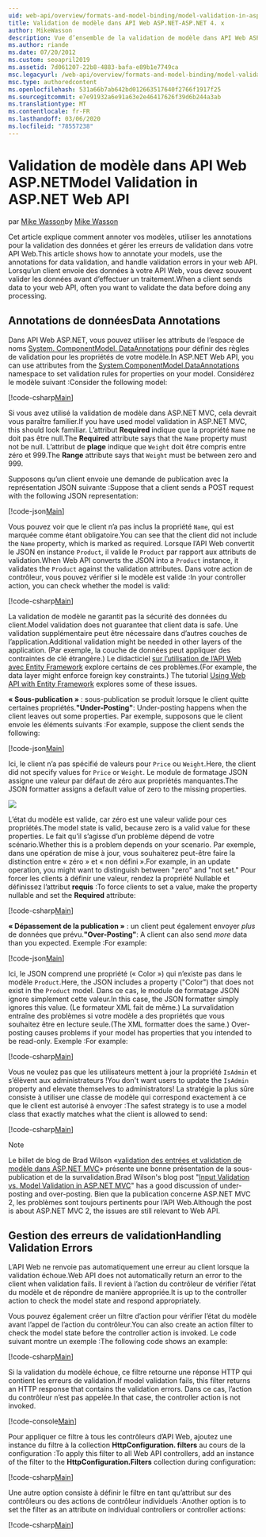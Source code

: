 ```yaml
---
uid: web-api/overview/formats-and-model-binding/model-validation-in-aspnet-web-api
title: Validation de modèle dans API Web ASP.NET-ASP.NET 4. x
author: MikeWasson
description: Vue d’ensemble de la validation de modèle dans API Web ASP.NET pour ASP.NET 4. x.
ms.author: riande
ms.date: 07/20/2012
ms.custom: seoapril2019
ms.assetid: 7d061207-22b8-4883-bafa-e89b1e7749ca
msc.legacyurl: /web-api/overview/formats-and-model-binding/model-validation-in-aspnet-web-api
msc.type: authoredcontent
ms.openlocfilehash: 531a66b7ab642bd012663517640f2766f1917f25
ms.sourcegitcommit: e7e91932a6e91a63e2e46417626f39d6b244a3ab
ms.translationtype: MT
ms.contentlocale: fr-FR
ms.lasthandoff: 03/06/2020
ms.locfileid: "78557238"
---
```

# <a name="model-validation-in-aspnet-web-api"></a><span data-ttu-id="32de2-103">Validation de modèle dans API Web ASP.NET</span><span class="sxs-lookup"><span data-stu-id="32de2-103">Model Validation in ASP.NET Web API</span></span>

<span data-ttu-id="32de2-104">par [Mike Wasson](https://github.com/MikeWasson)</span><span class="sxs-lookup"><span data-stu-id="32de2-104">by [Mike Wasson](https://github.com/MikeWasson)</span></span>

<span data-ttu-id="32de2-105">Cet article explique comment annoter vos modèles, utiliser les annotations pour la validation des données et gérer les erreurs de validation dans votre API Web.</span><span class="sxs-lookup"><span data-stu-id="32de2-105">This article shows how to annotate your models, use the annotations for data validation, and handle validation errors in your web API.</span></span> <span data-ttu-id="32de2-106">Lorsqu’un client envoie des données à votre API Web, vous devez souvent valider les données avant d’effectuer un traitement.</span><span class="sxs-lookup"><span data-stu-id="32de2-106">When a client sends data to your web API, often you want to validate the data before doing any processing.</span></span> 

## <a name="data-annotations"></a><span data-ttu-id="32de2-107">Annotations de données</span><span class="sxs-lookup"><span data-stu-id="32de2-107">Data Annotations</span></span>

<span data-ttu-id="32de2-108">Dans API Web ASP.NET, vous pouvez utiliser les attributs de l’espace de noms [System. ComponentModel. DataAnnotations](/dotnet/api/system.componentmodel.dataannotations) pour définir des règles de validation pour les propriétés de votre modèle.</span><span class="sxs-lookup"><span data-stu-id="32de2-108">In ASP.NET Web API, you can use attributes from the [System.ComponentModel.DataAnnotations](/dotnet/api/system.componentmodel.dataannotations) namespace to set validation rules for properties on your model.</span></span> <span data-ttu-id="32de2-109">Considérez le modèle suivant :</span><span class="sxs-lookup"><span data-stu-id="32de2-109">Consider the following model:</span></span>

[!code-csharp[Main](model-validation-in-aspnet-web-api/samples/sample1.cs)]

<span data-ttu-id="32de2-110">Si vous avez utilisé la validation de modèle dans ASP.NET MVC, cela devrait vous paraître familier.</span><span class="sxs-lookup"><span data-stu-id="32de2-110">If you have used model validation in ASP.NET MVC, this should look familiar.</span></span> <span data-ttu-id="32de2-111">L’attribut **Required** indique que la propriété `Name` ne doit pas être null.</span><span class="sxs-lookup"><span data-stu-id="32de2-111">The **Required** attribute says that the `Name` property must not be null.</span></span> <span data-ttu-id="32de2-112">L’attribut de **plage** indique que `Weight` doit être compris entre zéro et 999.</span><span class="sxs-lookup"><span data-stu-id="32de2-112">The **Range** attribute says that `Weight` must be between zero and 999.</span></span>

<span data-ttu-id="32de2-113">Supposons qu’un client envoie une demande de publication avec la représentation JSON suivante :</span><span class="sxs-lookup"><span data-stu-id="32de2-113">Suppose that a client sends a POST request with the following JSON representation:</span></span>

[!code-json[Main](model-validation-in-aspnet-web-api/samples/sample2.json)]

<span data-ttu-id="32de2-114">Vous pouvez voir que le client n’a pas inclus la propriété `Name`, qui est marquée comme étant obligatoire.</span><span class="sxs-lookup"><span data-stu-id="32de2-114">You can see that the client did not include the `Name` property, which is marked as required.</span></span> <span data-ttu-id="32de2-115">Lorsque l’API Web convertit le JSON en instance `Product`, il valide le `Product` par rapport aux attributs de validation.</span><span class="sxs-lookup"><span data-stu-id="32de2-115">When Web API converts the JSON into a `Product` instance, it validates the `Product` against the validation attributes.</span></span> <span data-ttu-id="32de2-116">Dans votre action de contrôleur, vous pouvez vérifier si le modèle est valide :</span><span class="sxs-lookup"><span data-stu-id="32de2-116">In your controller action, you can check whether the model is valid:</span></span>

[!code-csharp[Main](model-validation-in-aspnet-web-api/samples/sample3.cs)]

<span data-ttu-id="32de2-117">La validation de modèle ne garantit pas la sécurité des données du client.</span><span class="sxs-lookup"><span data-stu-id="32de2-117">Model validation does not guarantee that client data is safe.</span></span> <span data-ttu-id="32de2-118">Une validation supplémentaire peut être nécessaire dans d’autres couches de l’application.</span><span class="sxs-lookup"><span data-stu-id="32de2-118">Additional validation might be needed in other layers of the application.</span></span> <span data-ttu-id="32de2-119">(Par exemple, la couche de données peut appliquer des contraintes de clé étrangère.) Le didacticiel [sur l’utilisation de l’API Web avec Entity Framework](../data/using-web-api-with-entity-framework/part-1.md) explore certains de ces problèmes.</span><span class="sxs-lookup"><span data-stu-id="32de2-119">(For example, the data layer might enforce foreign key constraints.) The tutorial [Using Web API with Entity Framework](../data/using-web-api-with-entity-framework/part-1.md) explores some of these issues.</span></span>

<span data-ttu-id="32de2-120">**« Sous-publication »** : sous-publication se produit lorsque le client quitte certaines propriétés.</span><span class="sxs-lookup"><span data-stu-id="32de2-120">**"Under-Posting"**: Under-posting happens when the client leaves out some properties.</span></span> <span data-ttu-id="32de2-121">Par exemple, supposons que le client envoie les éléments suivants :</span><span class="sxs-lookup"><span data-stu-id="32de2-121">For example, suppose the client sends the following:</span></span>

[!code-json[Main](model-validation-in-aspnet-web-api/samples/sample4.json)]

<span data-ttu-id="32de2-122">Ici, le client n’a pas spécifié de valeurs pour `Price` ou `Weight`.</span><span class="sxs-lookup"><span data-stu-id="32de2-122">Here, the client did not specify values for `Price` or `Weight`.</span></span> <span data-ttu-id="32de2-123">Le module de formatage JSON assigne une valeur par défaut de zéro aux propriétés manquantes.</span><span class="sxs-lookup"><span data-stu-id="32de2-123">The JSON formatter assigns a default value of zero to the missing properties.</span></span>

![](model-validation-in-aspnet-web-api/_static/image1.png)

<span data-ttu-id="32de2-124">L’état du modèle est valide, car zéro est une valeur valide pour ces propriétés.</span><span class="sxs-lookup"><span data-stu-id="32de2-124">The model state is valid, because zero is a valid value for these properties.</span></span> <span data-ttu-id="32de2-125">Le fait qu’il s’agisse d’un problème dépend de votre scénario.</span><span class="sxs-lookup"><span data-stu-id="32de2-125">Whether this is a problem depends on your scenario.</span></span> <span data-ttu-id="32de2-126">Par exemple, dans une opération de mise à jour, vous souhaiterez peut-être faire la distinction entre « zéro » et « non défini ».</span><span class="sxs-lookup"><span data-stu-id="32de2-126">For example, in an update operation, you might want to distinguish between "zero" and "not set."</span></span> <span data-ttu-id="32de2-127">Pour forcer les clients à définir une valeur, rendez la propriété Nullable et définissez l’attribut **requis** :</span><span class="sxs-lookup"><span data-stu-id="32de2-127">To force clients to set a value, make the property nullable and set the **Required** attribute:</span></span>

[!code-csharp[Main](model-validation-in-aspnet-web-api/samples/sample5.cs?highlight=1-2)]

<span data-ttu-id="32de2-128">**« Dépassement de la publication »** : un client peut également envoyer *plus* de données que prévu.</span><span class="sxs-lookup"><span data-stu-id="32de2-128">**"Over-Posting"**: A client can also send *more* data than you expected.</span></span> <span data-ttu-id="32de2-129">Exemple :</span><span class="sxs-lookup"><span data-stu-id="32de2-129">For example:</span></span>

[!code-json[Main](model-validation-in-aspnet-web-api/samples/sample6.json)]

<span data-ttu-id="32de2-130">Ici, le JSON comprend une propriété (« Color ») qui n’existe pas dans le modèle `Product`.</span><span class="sxs-lookup"><span data-stu-id="32de2-130">Here, the JSON includes a property ("Color") that does not exist in the `Product` model.</span></span> <span data-ttu-id="32de2-131">Dans ce cas, le module de formatage JSON ignore simplement cette valeur.</span><span class="sxs-lookup"><span data-stu-id="32de2-131">In this case, the JSON formatter simply ignores this value.</span></span> <span data-ttu-id="32de2-132">(Le formateur XML fait de même.) La survalidation entraîne des problèmes si votre modèle a des propriétés que vous souhaitez être en lecture seule.</span><span class="sxs-lookup"><span data-stu-id="32de2-132">(The XML formatter does the same.) Over-posting causes problems if your model has properties that you intended to be read-only.</span></span> <span data-ttu-id="32de2-133">Exemple :</span><span class="sxs-lookup"><span data-stu-id="32de2-133">For example:</span></span>

[!code-csharp[Main](model-validation-in-aspnet-web-api/samples/sample7.cs)]

<span data-ttu-id="32de2-134">Vous ne voulez pas que les utilisateurs mettent à jour la propriété `IsAdmin` et s’élèvent aux administrateurs !</span><span class="sxs-lookup"><span data-stu-id="32de2-134">You don't want users to update the `IsAdmin` property and elevate themselves to administrators!</span></span> <span data-ttu-id="32de2-135">La stratégie la plus sûre consiste à utiliser une classe de modèle qui correspond exactement à ce que le client est autorisé à envoyer :</span><span class="sxs-lookup"><span data-stu-id="32de2-135">The safest strategy is to use a model class that exactly matches what the client is allowed to send:</span></span>

[!code-csharp[Main](model-validation-in-aspnet-web-api/samples/sample8.cs)]

> [!NOTE]
> <span data-ttu-id="32de2-136">Le billet de blog de Brad Wilson «[validation des entrées et validation de modèle dans ASP.NET MVC](http://bradwilson.typepad.com/blog/2010/01/input-validation-vs-model-validation-in-aspnet-mvc.html)» présente une bonne présentation de la sous-publication et de la survalidation.</span><span class="sxs-lookup"><span data-stu-id="32de2-136">Brad Wilson's blog post "[Input Validation vs. Model Validation in ASP.NET MVC](http://bradwilson.typepad.com/blog/2010/01/input-validation-vs-model-validation-in-aspnet-mvc.html)" has a good discussion of under-posting and over-posting.</span></span> <span data-ttu-id="32de2-137">Bien que la publication concerne ASP.NET MVC 2, les problèmes sont toujours pertinents pour l’API Web.</span><span class="sxs-lookup"><span data-stu-id="32de2-137">Although the post is about ASP.NET MVC 2, the issues are still relevant to Web API.</span></span>

## <a name="handling-validation-errors"></a><span data-ttu-id="32de2-138">Gestion des erreurs de validation</span><span class="sxs-lookup"><span data-stu-id="32de2-138">Handling Validation Errors</span></span>

<span data-ttu-id="32de2-139">L’API Web ne renvoie pas automatiquement une erreur au client lorsque la validation échoue.</span><span class="sxs-lookup"><span data-stu-id="32de2-139">Web API does not automatically return an error to the client when validation fails.</span></span> <span data-ttu-id="32de2-140">Il revient à l’action du contrôleur de vérifier l’état du modèle et de répondre de manière appropriée.</span><span class="sxs-lookup"><span data-stu-id="32de2-140">It is up to the controller action to check the model state and respond appropriately.</span></span>

<span data-ttu-id="32de2-141">Vous pouvez également créer un filtre d’action pour vérifier l’état du modèle avant l’appel de l’action du contrôleur.</span><span class="sxs-lookup"><span data-stu-id="32de2-141">You can also create an action filter to check the model state before the controller action is invoked.</span></span> <span data-ttu-id="32de2-142">Le code suivant montre un exemple :</span><span class="sxs-lookup"><span data-stu-id="32de2-142">The following code shows an example:</span></span>

[!code-csharp[Main](model-validation-in-aspnet-web-api/samples/sample9.cs)]

<span data-ttu-id="32de2-143">Si la validation du modèle échoue, ce filtre retourne une réponse HTTP qui contient les erreurs de validation.</span><span class="sxs-lookup"><span data-stu-id="32de2-143">If model validation fails, this filter returns an HTTP response that contains the validation errors.</span></span> <span data-ttu-id="32de2-144">Dans ce cas, l’action du contrôleur n’est pas appelée.</span><span class="sxs-lookup"><span data-stu-id="32de2-144">In that case, the controller action is not invoked.</span></span>

[!code-console[Main](model-validation-in-aspnet-web-api/samples/sample10.cmd)]

<span data-ttu-id="32de2-145">Pour appliquer ce filtre à tous les contrôleurs d’API Web, ajoutez une instance du filtre à la collection **HttpConfiguration. filters** au cours de la configuration :</span><span class="sxs-lookup"><span data-stu-id="32de2-145">To apply this filter to all Web API controllers, add an instance of the filter to the **HttpConfiguration.Filters** collection during configuration:</span></span>

[!code-csharp[Main](model-validation-in-aspnet-web-api/samples/sample11.cs)]

<span data-ttu-id="32de2-146">Une autre option consiste à définir le filtre en tant qu’attribut sur des contrôleurs ou des actions de contrôleur individuels :</span><span class="sxs-lookup"><span data-stu-id="32de2-146">Another option is to set the filter as an attribute on individual controllers or controller actions:</span></span>

[!code-csharp[Main](model-validation-in-aspnet-web-api/samples/sample12.cs)]

